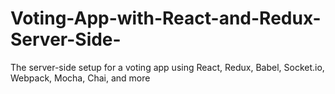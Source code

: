 # Voting-App-with-React-and-Redux-Server-Side-
The server-side setup for a voting app using React, Redux, Babel, Socket.io, Webpack, Mocha, Chai, and more

